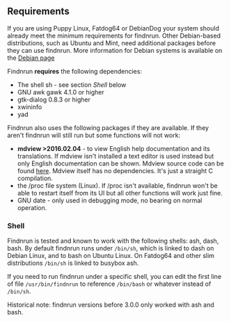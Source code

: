 ## Requirements

If you are using Puppy Linux, Fatdog64 or DebianDog your system should
already meet the minimum requirements for findnrun.  Other Debian-based
distributions, such as Ubuntu and Mint, need additional packages before
they can use findnrun. More information for Debian systems is available
on the
[Debian page](https://github.com/step-/find-n-run/blob/master/usr/share/doc/findnrun/DEBIAN.md)

Findnrun **requires** the following dependencies:

* The shell sh - see section _Shell_ below
* GNU awk gawk 4.1.0 or higher
* gtk-dialog 0.8.3 or higher
* xwininfo
* yad

Findnrun also uses the following packages if they are available. If they
aren't findnrun will still run but some functions will not work:

* **mdview >2016.02.04** - to view English help documentation and its
  translations. If mdview isn't installed a text editor is used instead but
  only English documentation can be shown. Mdview source code can be found
  [here](http://chiselapp.com/user/jamesbond/repository/mdview3/timeline).
  Mdview itself has no dependencies. It's just a straight C compilation.
* the /proc file system (Linux). If /proc isn't available, findnrun won't be
  able to restart itself from its UI but all other functions will work just
  fine.
* GNU date - only used in debugging mode, no bearing on normal operation.

### Shell

Findnrun is tested and known to work with the following shells: ash, dash,
bash. By default findnrun runs under `/bin/sh`, which is linked to dash on
Debian Linux, and to bash on Ubuntu Linux. On Fatdog64 and other slim
distributions `/bin/sh` is linked to busybox ash.

If you need to run findnrun under a specific shell, you can edit the first line
of file `/usr/bin/findnrun` to reference `/bin/bash` or whatever instead of
`/bin/sh`.

Historical note: findnrun versions before 3.0.0 only worked with ash and bash.

